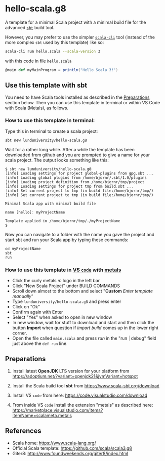 # hello-scala.g8
A template for a minimal Scala project with a minimal build file for the advanced [`sbt`](https://www.scala-sbt.org/download) build tool.

However, you may prefer to use the simpler [`scala-cli`](https://scala-cli.virtuslab.org/install) tool (instead of the more complex `sbt` used by this template) like so:
```bash
scala-cli run hello.scala --scala-version 3
```
with this code in file `hello.scala`
```scala
@main def myMainProgram = println("Hello Scala 3!")
```

## Use this template with sbt

You need to have Scala tools installed as described in the [Preparations](https://github.com/lunduniversity/hello-scala.g8#preparations) section below. Then you can use this template in terminal or within VS Code with Scala (Metals), as follows.

### How to use this template in terminal:
Type this in terminal to create a scala project:
```
sbt new lunduniversity/hello-scala.g8
```
Wait for a rather long while. After a while the template has been downloaded from github and you are prompted to give a name for your scala project. The output looks something like this:
```
$ sbt new lunduniversity/hello-scala.g8
[info] Loading settings for project global-plugins from gpg.sbt ...
[info] Loading global plugins from /home/bjornr/.sbt/1.0/plugins
[info] Loading project definition from /home/bjornr/tmp/project
[info] Loading settings for project tmp from build.sbt ...
[info] Set current project to tmp (in build file:/home/bjornr/tmp/)
[info] Set current project to tmp (in build file:/home/bjornr/tmp/)

Minimal Scala app with minimal build file 

name [hello]: myProjectName

Template applied in /home/bjornr/tmp/./myProjectName
$
```
Now you can navigate to a folder with the name you gave the project and start sbt and run your Scala app by typing these commands:
```
cd myProjectName
sbt
run
```

### How to use this template in [VS `code`](https://code.visualstudio.com/download) with [metals](https://marketplace.visualstudio.com/items?itemName=scalameta.metals)

* Click the curly metals *m* logo in the left bar
* Click "New Scala Project" under BUILD COMMANDS
* Scroll down almost to the bottom and select "**Custom** *Enter template manually*"
* Type `lunduniversity/hello-scala.g8` and press enter 
* Click on "Ok"
* Confirm again with Enter
* Select "Yes" when asked to open in new window
* In new window, wait for stuff to download and start and then click the button **Import** when question if *import build* comes up in the lower right corner.
* Open the file called `main.scala` and press *run* in the "run | debug" field just above the `def run` line. 


## Preparations

1. Install latest **OpenJDK** LTS version for your platform from https://adoptium.net/?variant=openjdk21&jvmVariant=hotspot

2. Install the Scala build tool **sbt**  from https://www.scala-sbt.org/download

3. Install VS `code` from here: https://code.visualstudio.com/download

4. From inside VS `code` install the extension "metals" as described here: https://marketplace.visualstudio.com/items?itemName=scalameta.metals

## References
* Scala home: https://www.scala-lang.org/
* Official Scala template: https://github.com/scala/scala3.g8
* Giter8: http://www.foundweekends.org/giter8/index.html


